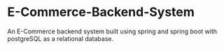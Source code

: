 # E-Commerce-Backend-System
An E-Commerce backend system built using spring and spring boot with postgreSQL as a relational database.
